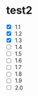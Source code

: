 # test2
- [x] 1.1
- [x] 1.2
- [x] 1.3
- [ ] 1.4
- [ ] 1.5
- [ ] 1.6
- [ ] 1.7
- [ ] 1.8
- [ ] 1.9
- [ ] 2.0
